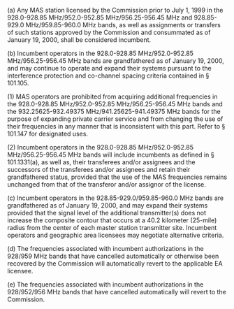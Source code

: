(a) Any MAS station licensed by the Commission prior to July 1, 1999 in the 928.0-928.85 MHz/952.0-952.85 MHz/956.25-956.45 MHz and 928.85-929.0 MHz/959.85-960.0 MHz bands, as well as assignments or transfers of such stations approved by the Commission and consummated as of January 19, 2000, shall be considered incumbent.

(b) Incumbent operators in the 928.0-928.85 MHz/952.0-952.85 MHz/956.25-956.45 MHz bands are grandfathered as of January 19, 2000, and may continue to operate and expand their systems pursuant to the interference protection and co-channel spacing criteria contained in § 101.105.

(1) MAS operators are prohibited from acquiring additional frequencies in the 928.0-928.85 MHz/952.0-952.85 MHz/956.25-956.45 MHz bands and the 932.25625-932.49375 MHz/941.25625-941.49375 MHz bands for the purpose of expanding private carrier service and from changing the use of their frequencies in any manner that is inconsistent with this part. Refer to § 101.147 for designated uses.

(2) Incumbent operators in the 928.0-928.85 MHz/952.0-952.85 MHz/956.25-956.45 MHz bands will include incumbents as defined in § 101.1331(a), as well as, their transferees and/or assignees and the successors of the transferees and/or assignees and retain their grandfathered status, provided that the use of the MAS frequencies remains unchanged from that of the transferor and/or assignor of the license.

(c) Incumbent operators in the 928.85-929.0/959.85-960.0 MHz bands are grandfathered as of January 19, 2000, and may expand their systems provided that the signal level of the additional transmitter(s) does not increase the composite contour that occurs at a 40.2 kilometer (25-mile) radius from the center of each master station transmitter site. Incumbent operators and geographic area licensees may negotiate alternative criteria.

(d) The frequencies associated with incumbent authorizations in the 928/959 MHz bands that have cancelled automatically or otherwise been recovered by the Commission will automatically revert to the applicable EA licensee.

(e) The frequencies associated with incumbent authorizations in the 928/952/956 MHz bands that have cancelled automatically will revert to the Commission.

